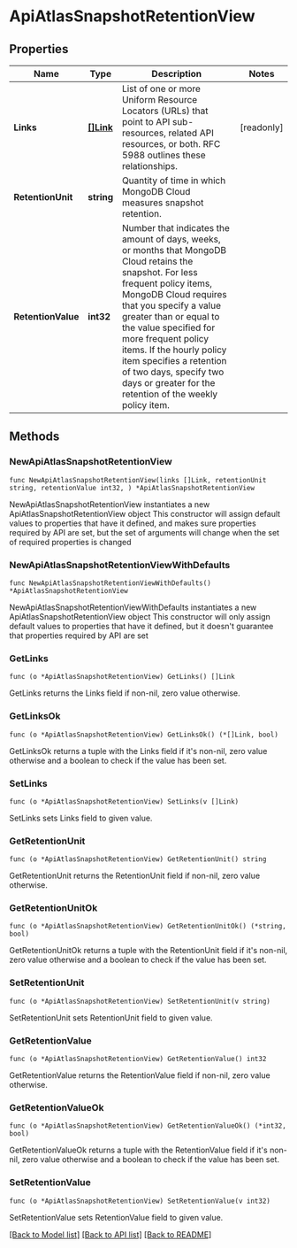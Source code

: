 # ApiAtlasSnapshotRetentionView

## Properties

Name | Type | Description | Notes
------------ | ------------- | ------------- | -------------
**Links** | [**[]Link**](Link.md) | List of one or more Uniform Resource Locators (URLs) that point to API sub-resources, related API resources, or both. RFC 5988 outlines these relationships. | [readonly] 
**RetentionUnit** | **string** | Quantity of time in which MongoDB Cloud measures snapshot retention. | 
**RetentionValue** | **int32** | Number that indicates the amount of days, weeks, or months that MongoDB Cloud retains the snapshot. For less frequent policy items, MongoDB Cloud requires that you specify a value greater than or equal to the value specified for more frequent policy items. If the hourly policy item specifies a retention of two days, specify two days or greater for the retention of the weekly policy item. | 

## Methods

### NewApiAtlasSnapshotRetentionView

`func NewApiAtlasSnapshotRetentionView(links []Link, retentionUnit string, retentionValue int32, ) *ApiAtlasSnapshotRetentionView`

NewApiAtlasSnapshotRetentionView instantiates a new ApiAtlasSnapshotRetentionView object
This constructor will assign default values to properties that have it defined,
and makes sure properties required by API are set, but the set of arguments
will change when the set of required properties is changed

### NewApiAtlasSnapshotRetentionViewWithDefaults

`func NewApiAtlasSnapshotRetentionViewWithDefaults() *ApiAtlasSnapshotRetentionView`

NewApiAtlasSnapshotRetentionViewWithDefaults instantiates a new ApiAtlasSnapshotRetentionView object
This constructor will only assign default values to properties that have it defined,
but it doesn't guarantee that properties required by API are set

### GetLinks

`func (o *ApiAtlasSnapshotRetentionView) GetLinks() []Link`

GetLinks returns the Links field if non-nil, zero value otherwise.

### GetLinksOk

`func (o *ApiAtlasSnapshotRetentionView) GetLinksOk() (*[]Link, bool)`

GetLinksOk returns a tuple with the Links field if it's non-nil, zero value otherwise
and a boolean to check if the value has been set.

### SetLinks

`func (o *ApiAtlasSnapshotRetentionView) SetLinks(v []Link)`

SetLinks sets Links field to given value.


### GetRetentionUnit

`func (o *ApiAtlasSnapshotRetentionView) GetRetentionUnit() string`

GetRetentionUnit returns the RetentionUnit field if non-nil, zero value otherwise.

### GetRetentionUnitOk

`func (o *ApiAtlasSnapshotRetentionView) GetRetentionUnitOk() (*string, bool)`

GetRetentionUnitOk returns a tuple with the RetentionUnit field if it's non-nil, zero value otherwise
and a boolean to check if the value has been set.

### SetRetentionUnit

`func (o *ApiAtlasSnapshotRetentionView) SetRetentionUnit(v string)`

SetRetentionUnit sets RetentionUnit field to given value.


### GetRetentionValue

`func (o *ApiAtlasSnapshotRetentionView) GetRetentionValue() int32`

GetRetentionValue returns the RetentionValue field if non-nil, zero value otherwise.

### GetRetentionValueOk

`func (o *ApiAtlasSnapshotRetentionView) GetRetentionValueOk() (*int32, bool)`

GetRetentionValueOk returns a tuple with the RetentionValue field if it's non-nil, zero value otherwise
and a boolean to check if the value has been set.

### SetRetentionValue

`func (o *ApiAtlasSnapshotRetentionView) SetRetentionValue(v int32)`

SetRetentionValue sets RetentionValue field to given value.



[[Back to Model list]](../README.md#documentation-for-models) [[Back to API list]](../README.md#documentation-for-api-endpoints) [[Back to README]](../README.md)


